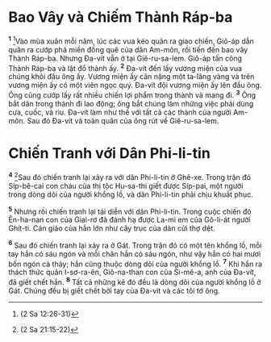 # Bao Vây và Chiếm Thành Ráp-ba

<sup><b>1</b></sup> [^1@-71537c89-2cc7-429d-b0de-58d2d9fe9e51]Vào mùa xuân mỗi năm, lúc các vua kéo quân ra giao chiến, Giô-áp dẫn quân ra cướp phá miền đồng quê của dân Am-môn, rồi tiến đến bao vây Thành Ráp-ba. Nhưng Ða-vít vẫn ở tại Giê-ru-sa-lem. Giô-áp tấn công Thành Ráp-ba và lật đổ thành ấy. <sup><b>2</b></sup> Ða-vít đến lấy vương miện của vua chúng khỏi đầu ông ấy. Vương miện ấy cân nặng một ta-lâng vàng và trên vương miện ấy có một viên ngọc quý. Ða-vít đội vương miện ấy lên đầu ông. Ông cũng cướp lấy rất nhiều chiến lợi phẩm trong thành và mang đi. <sup><b>3</b></sup> Ông bắt dân trong thành đi lao động; ông bắt chúng làm những việc phải dùng cưa, cuốc, và rìu. Ða-vít làm như thế với tất cả các thành của người Am-môn. Sau đó Ða-vít và toàn quân của ông rút về Giê-ru-sa-lem.

# Chiến Tranh với Dân Phi-li-tin

<sup><b>4</b></sup> [^2@-71537c89-2cc7-429d-b0de-58d2d9fe9e51]Sau đó chiến tranh lại xảy ra với dân Phi-li-tin ở Ghê-xe. Trong trận đó Síp-bê-cai con cháu của thị tộc Hu-sa-thi giết được Síp-pai, một người trong dòng dõi của người khổng lồ, và dân Phi-li-tin phải chịu khuất phục.

<sup><b>5</b></sup> Nhưng rồi chiến tranh lại tái diễn với dân Phi-li-tin. Trong cuộc chiến đó Ên-ha-nan con của Giai-rơ đã đánh hạ được La-mi em của Gô-li-át người Ghít-ti. Cán giáo của hắn lớn như cây trục của dàn cửi thợ dệt.

<sup><b>6</b></sup> Sau đó chiến tranh lại xảy ra ở Gát. Trong trận đó có một tên khổng lồ, mỗi tay hắn có sáu ngón và mỗi chân hắn có sáu ngón, như vậy hắn có hai mươi bốn ngón cả thảy; hắn cũng thuộc dòng dõi của người khổng lồ. <sup><b>7</b></sup> Khi hắn ra thách thức quân I-sơ-ra-ên, Giô-na-than con của Si-mê-a, anh của Ða-vít, đã giết chết hắn. <sup><b>8</b></sup> Tất cả những kẻ đó đều là dòng dõi của người khổng lồ ở Gát. Chúng đều bị giết chết bởi tay của Ða-vít và các tôi tớ ông.

[^1@-71537c89-2cc7-429d-b0de-58d2d9fe9e51]: (2 Sa 12:26-31)

[^2@-71537c89-2cc7-429d-b0de-58d2d9fe9e51]: (2 Sa 21:15-22)
